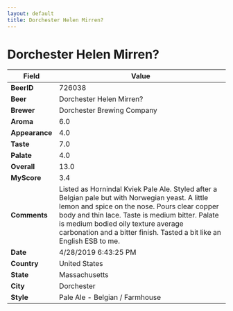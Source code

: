 ```yaml
---
layout: default
title: Dorchester Helen Mirren?
---
```


# Dorchester Helen Mirren?

| Field         | Value     |
|---------------|-----------|
| **BeerID** | 726038 |
| **Beer** | Dorchester Helen Mirren? |
| **Brewer** | Dorchester Brewing Company |
| **Aroma** | 6.0 |
| **Appearance** | 4.0 |
| **Taste** | 7.0 |
| **Palate** | 4.0 |
| **Overall** | 13.0 |
| **MyScore** | 3.4 |
| **Comments** | Listed as Hornindal Kviek Pale Ale. Styled after a Belgian pale but with Norwegian yeast. A little lemon and spice on the nose. Pours clear copper body and thin lace. Taste is medium bitter. Palate is medium bodied oily texture average carbonation and a bitter finish. Tasted a bit like an English ESB to me. |
| **Date** | 4/28/2019 6:43:25 PM |
| **Country** | United States |
| **State** | Massachusetts |
| **City** | Dorchester |
| **Style** | Pale Ale - Belgian / Farmhouse |
